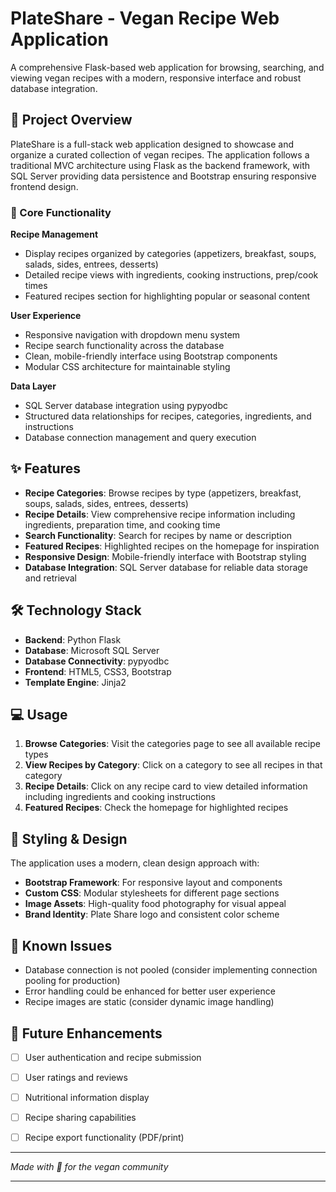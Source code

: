 # PlateShare - Vegan Recipe Web Application

A comprehensive Flask-based web application for browsing, searching, and viewing vegan recipes with a modern, responsive interface and robust database integration.

## 🌱 Project Overview

PlateShare is a full-stack web application designed to showcase and organize a curated collection of vegan recipes. The application follows a traditional MVC architecture using Flask as the backend framework, with SQL Server providing data persistence and Bootstrap ensuring responsive frontend design.

### 🎯 Core Functionality

**Recipe Management**
- Display recipes organized by categories (appetizers, breakfast, soups, salads, sides, entrees, desserts)
- Detailed recipe views with ingredients, cooking instructions, prep/cook times
- Featured recipes section for highlighting popular or seasonal content

**User Experience**  
- Responsive navigation with dropdown menu system
- Recipe search functionality across the database
- Clean, mobile-friendly interface using Bootstrap components
- Modular CSS architecture for maintainable styling

**Data Layer**
- SQL Server database integration using pypyodbc
- Structured data relationships for recipes, categories, ingredients, and instructions
- Database connection management and query execution

## ✨ Features

- **Recipe Categories**: Browse recipes by type (appetizers, breakfast, soups, salads, sides, entrees, desserts)
- **Recipe Details**: View comprehensive recipe information including ingredients, preparation time, and cooking time
- **Search Functionality**: Search for recipes by name or description
- **Featured Recipes**: Highlighted recipes on the homepage for inspiration
- **Responsive Design**: Mobile-friendly interface with Bootstrap styling
- **Database Integration**: SQL Server database for reliable data storage and retrieval

## 🛠️ Technology Stack

- **Backend**: Python Flask
- **Database**: Microsoft SQL Server
- **Database Connectivity**: pypyodbc
- **Frontend**: HTML5, CSS3, Bootstrap
- **Template Engine**: Jinja2

## 💻 Usage

1. **Browse Categories**: Visit the categories page to see all available recipe types
2. **View Recipes by Category**: Click on a category to see all recipes in that category
3. **Recipe Details**: Click on any recipe card to view detailed information including ingredients and cooking instructions
4. **Featured Recipes**: Check the homepage for highlighted recipes

## 🎨 Styling & Design

The application uses a modern, clean design approach with:

- **Bootstrap Framework**: For responsive layout and components
- **Custom CSS**: Modular stylesheets for different page sections
- **Image Assets**: High-quality food photography for visual appeal
- **Brand Identity**: Plate Share logo and consistent color scheme

## 🐛 Known Issues
- Database connection is not pooled (consider implementing connection pooling for production)
- Error handling could be enhanced for better user experience
- Recipe images are static (consider dynamic image handling)

## 🔮 Future Enhancements

- [ ] User authentication and recipe submission
- [ ] User ratings and reviews
- [ ] Nutritional information display
- [ ] Recipe sharing capabilities
- [ ] Recipe export functionality (PDF/print)


---

*Made with 🌱 for the vegan community*











____________________________________
<!-- 
-- added Search functionality
-- added search results html file
-- changed recipe cards html file to be used for both search results and recipies by category
-- added all recipes html file
-- added drop down menu for recipes
-->